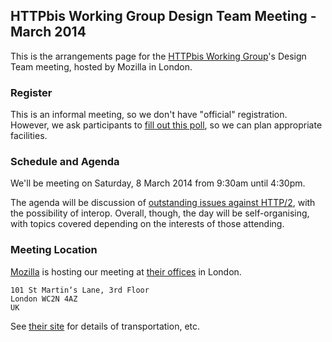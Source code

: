 ## HTTPbis Working Group Design Team Meeting -March 2014

This is the arrangements page for the [HTTPbis Working
Group](http://trac.tools.ietf.org/wg/httpbis/trac/wiki)'s Design Team meeting,
hosted by Mozilla in London.


### Register

This is an informal meeting, so we don't have "official" registration. However,
we ask participants to [fill out this
poll](http://doodle.com/p3uexyid8r2xeaz4), so we can plan appropriate
facilities.


### Schedule and Agenda

We'll be meeting on Saturday, 8 March 2014 from 9:30am until 4:30pm.

The agenda will be discussion of [outstanding issues against
HTTP/2](https://github.com/http2/http2-spec/issues), with the possibility of
interop. Overall, though, the day will be self-organising, with topics covered
depending on the interests of those attending.


### Meeting Location

[Mozilla](http://mozilla.org/) is hosting our meeting at [their
offices](https://www.mozilla.org/en-US/contact/spaces/london/) in London.

	101 St Martin‘s Lane, 3rd Floor
	London WC2N 4AZ
	UK

See [their site](https://www.mozilla.org/en-US/contact/spaces/london/) for
details of transportation, etc.
